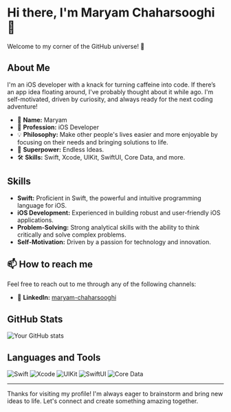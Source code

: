 # Hi there, I'm Maryam Chaharsooghi 🎉

Welcome to my corner of the GitHub universe! 🌌

## About Me

I'm an iOS developer with a knack for turning caffeine into code. If there’s an app idea floating around, I've probably thought about it while ago. I'm self-motivated, driven by curiosity, and always ready for the next coding adventure!

- 🌟 **Name:** Maryam
- 🚀 **Profession:** iOS Developer
- 💡 **Philosophy:** Make other people's lives easier and more enjoyable by focusing on their needs and bringing solutions to life.
- 🧠 **Superpower:** Endless Ideas.
- 🛠 **Skills:** Swift, Xcode, UIKit, SwiftUI, Core Data, and more.

## Skills

- **Swift:** Proficient in Swift, the powerful and intuitive programming language for iOS.
- **iOS Development:** Experienced in building robust and user-friendly iOS applications.
- **Problem-Solving:** Strong analytical skills with the ability to think critically and solve complex problems.
- **Self-Motivation:** Driven by a passion for technology and innovation.

## 📫 How to reach me

Feel free to reach out to me through any of the following channels:

- 💼 **LinkedIn:** [maryam-chaharsooghi]([https://www.linkedin.com/in/yourprofile](https://linkedin.com/in/maryam-chaharsooghi))

## GitHub Stats

![Your GitHub stats](https://github-readme-stats.vercel.app/api?username=maryamchrs&show_icons=true&theme=radical)

## Languages and Tools

![Swift](https://img.shields.io/badge/-Swift-FA7343?style=flat&logo=swift&logoColor=white)
![Xcode](https://img.shields.io/badge/-Xcode-1575F9?style=flat&logo=xcode&logoColor=white)
![UIKit](https://img.shields.io/badge/-UIKit-2396F3?style=flat&logo=uikit&logoColor=white)
![SwiftUI](https://img.shields.io/badge/-SwiftUI-52B1E8?style=flat&logo=swift&logoColor=white)
![Core Data](https://img.shields.io/badge/-Core%20Data-343434?style=flat&logo=coredata&logoColor=white)

---

Thanks for visiting my profile! I'm always eager to brainstorm and bring new ideas to life. Let's connect and create something amazing together.
